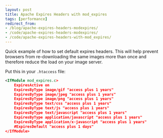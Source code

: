 ```yaml
---
layout: post
title: Apache Expires Headers with mod_expires
tags: [performance]
redirect_from:
- /blog/apache-expires-headers-modexpires/
- /code/apache-expires-headers-modexpires/
- /code/apache-expires-headers-with-mod_expires/
---
```

Quick example of how to set default expires headers.  This will help prevent browsers from re-downloading the same images more than once and therefore reduce the load on your image server.

<!--break-->

Put this in your `.htaccess` file:

```xml
<IfModule mod_expires.c>
	ExpiresActive on
	ExpiresByType image/gif "access plus 1 years"
	ExpiresByType image/jpeg "access plus 1 years"
	ExpiresByType image/png "access plus 1 years" 
	ExpiresByType text/css "access plus 1 years"
	ExpiresByType text/js "access plus 1 years"
	ExpiresByType text/javascript "access plus 1 years"
	ExpiresByType application/javascript "access plus 1 years"
	ExpiresByType application/x-javascript "access plus 1 years" 
	#ExpiresDefault "access plus 1 days"
</IfModule>
```
